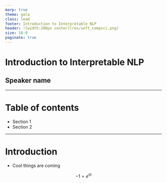 ```yaml
---
marp: true
theme: gala
class: lead
footer: Introduction to Interpretable NLP 
header: ![width:200px center](res/uoft_compsci.png)
size: 16:9
paginate: true
---
```


# Introduction to Interpretable NLP
## Speaker name

---
# Table of contents  
- Section 1
- Section 2

---
# Introduction
- Cool things are coming  

$$-1 = e^{\pi i}$$

